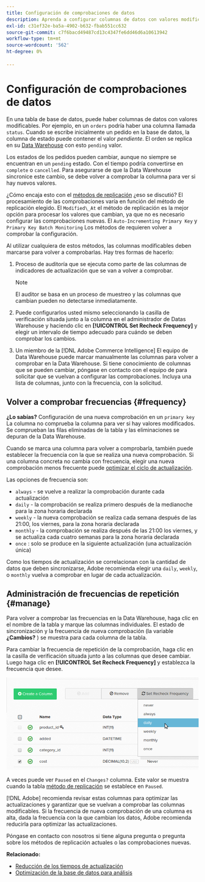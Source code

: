 ```yaml
---
title: Configuración de comprobaciones de datos
description: Aprenda a configurar columnas de datos con valores modificables.
exl-id: c31ef32e-ba5a-4902-b632-fbab551cc632
source-git-commit: c7f6bacd49487cd13c4347fe6dd46d6a10613942
workflow-type: tm+mt
source-wordcount: '562'
ht-degree: 0%

---
```


# Configuración de comprobaciones de datos

En una tabla de base de datos, puede haber columnas de datos con valores modificables. Por ejemplo, en un `orders` podría haber una columna llamada `status`. Cuando se escribe inicialmente un pedido en la base de datos, la columna de estado puede contener el valor _pendiente_. El orden se replica en su [Data Warehouse](../data-warehouse-mgr/tour-dwm.md) con esto `pending` valor.

Los estados de los pedidos pueden cambiar, aunque no siempre se encuentran en un `pending` estado. Con el tiempo podría convertirse en `complete` o `cancelled`. Para asegurarse de que la Data Warehouse sincronice este cambio, se debe volver a comprobar la columna para ver si hay nuevos valores.

¿Cómo encaja esto con el [métodos de replicación](../data-warehouse-mgr/cfg-replication-methods.md) ¿eso se discutió? El procesamiento de las comprobaciones varía en función del método de replicación elegido. El `Modified\_At` el método de replicación es la mejor opción para procesar los valores que cambian, ya que no es necesario configurar las comprobaciones nuevas. El `Auto-Incrementing Primary Key` y `Primary Key Batch Monitoring` Los métodos de requieren volver a comprobar la configuración.

Al utilizar cualquiera de estos métodos, las columnas modificables deben marcarse para volver a comprobarlas. Hay tres formas de hacerlo:

1. Proceso de auditoría que se ejecuta como parte de las columnas de indicadores de actualización que se van a volver a comprobar.

   >[!NOTE]
   >
   >El auditor se basa en un proceso de muestreo y las columnas que cambian pueden no detectarse inmediatamente.

1. Puede configurarlos usted mismo seleccionando la casilla de verificación situada junto a la columna en el administrador de Datas Warehouse y haciendo clic en **[!UICONTROL Set Recheck Frequency]** y elegir un intervalo de tiempo adecuado para cuándo se deben comprobar los cambios.

1. Un miembro de la [!DNL Adobe Commerce Intelligence] El equipo de Data Warehouse puede marcar manualmente las columnas para volver a comprobar en la Data Warehouse. Si tiene conocimiento de columnas que se pueden cambiar, póngase en contacto con el equipo de para solicitar que se vuelvan a configurar las comprobaciones. Incluya una lista de columnas, junto con la frecuencia, con la solicitud.

## Volver a comprobar frecuencias {#frequency}

**¿Lo sabías?**
Configuración de una nueva comprobación en un `primary key` La columna no comprueba la columna para ver si hay valores modificados. Se comprueban las filas eliminadas de la tabla y las eliminaciones se depuran de la Data Warehouse.

Cuando se marca una columna para volver a comprobarla, también puede establecer la frecuencia con la que se realiza una nueva comprobación. Si una columna concreta no cambia con frecuencia, elegir una nueva comprobación menos frecuente puede [optimizar el ciclo de actualización](../../best-practices/reduce-update-cycle-time.md).

Las opciones de frecuencia son:

* `always` - se vuelve a realizar la comprobación durante cada actualización
* `daily` - la comprobación se realiza primero después de la medianoche para la zona horaria declarada
* `weekly` - la nueva comprobación se realiza cada semana después de las 21:00, los viernes, para la zona horaria declarada
* `monthly` - la comprobación se realiza después de las 21:00 los viernes, y se actualiza cada cuatro semanas para la zona horaria declarada
* `once` : solo se produce en la siguiente actualización (una actualización única)

Como los tiempos de actualización se correlacionan con la cantidad de datos que deben sincronizarse, Adobe recomienda elegir una `daily`, `weekly`, o `monthly` vuelva a comprobar en lugar de cada actualización.

## Administración de frecuencias de repetición {#manage}

Para volver a comprobar las frecuencias en la Data Warehouse, haga clic en el nombre de la tabla y marque las columnas individuales. El estado de sincronización y la frecuencia de nueva comprobación (la variable **¿Cambios?** ) se muestra para cada columna de la tabla.

Para cambiar la frecuencia de repetición de la comprobación, haga clic en la casilla de verificación situada junto a las columnas que desee cambiar. Luego haga clic en **[!UICONTROL Set Recheck Frequency]** y establezca la frecuencia que desee.

![](../../assets/dwm-recheck.png)

A veces puede ver `Paused` en el `Changes?` columna. Este valor se muestra cuando la tabla [método de replicación](../../data-analyst/data-warehouse-mgr/cfg-data-rechecks.md) se establece en `Paused`.

[!DNL Adobe] recomienda revisar estas columnas para optimizar las actualizaciones y garantizar que se vuelvan a comprobar las columnas modificables. Si la frecuencia de nueva comprobación de una columna es alta, dada la frecuencia con la que cambian los datos, Adobe recomienda reducirla para optimizar las actualizaciones.

Póngase en contacto con nosotros si tiene alguna pregunta o pregunta sobre los métodos de replicación actuales o las comprobaciones nuevas.

**Relacionado:**

* [Reducción de los tiempos de actualización](../../best-practices/reduce-update-cycle-time.md)
* [Optimización de la base de datos para análisis](../../best-practices/opt-db-analysis.md)
